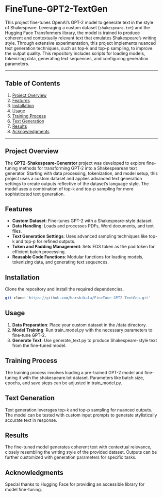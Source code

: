 # FineTune-GPT2-TextGen

This project fine-tunes OpenAI’s GPT-2 model to generate text in the style of Shakespeare. Leveraging a custom dataset (`shakespeare.txt`) and the Hugging Face Transformers library, the model is trained to produce coherent and contextually relevant text that emulates Shakespeare’s writing style. Through extensive experimentation, this project implements nuanced text generation techniques, such as top-k and top-p sampling, to improve the output quality. This repository includes scripts for loading models, tokenizing data, generating text sequences, and configuring generation parameters.

---

## Table of Contents
1. [Project Overview](#project-overview)
2. [Features](#features)
3. [Installation](#installation)
4. [Usage](#usage)
5. [Training Process](#training-process)
6. [Text Generation](#text-generation)
7. [Results](#results)
8. [Acknowledgments](#acknowledgments)

---

## Project Overview

The **GPT2-Shakespeare-Generator** project was developed to explore fine-tuning methods for transforming GPT-2 into a Shakespearean text generator. Starting with data processing, tokenization, and model setup, this project uses a custom dataset and applies advanced text generation settings to create outputs reflective of the dataset’s language style. The model uses a combination of top-k and top-p sampling for more sophisticated text generation.

## Features

- **Custom Dataset**: Fine-tunes GPT-2 with a Shakespeare-style dataset.
- **Data Handling**: Loads and processes PDFs, Word documents, and text files.
- **Text Generation Settings**: Uses advanced sampling techniques like top-k and top-p for refined outputs.
- **Token and Padding Management**: Sets EOS token as the pad token for efficient batch processing.
- **Reusable Code Functions**: Modular functions for loading models, tokenizing data, and generating text sequences.

## Installation

Clone the repository and install the required dependencies.

```bash
git clone 'https://github.com/harshikala/FineTune-GPT2-TextGen.git'
```

## Usage
1. **Data Preparation**: Place your custom dataset in the /data directory.
2. **Model Training**: Run train_model.py with the necessary parameters to fine-tune GPT-2.
3. **Generate Text**: Use generate_text.py to produce Shakespeare-style text from the fine-tuned model.

## Training Process
The training process involves loading a pre-trained GPT-2 model and fine-tuning it with the shakespeare.txt dataset. Parameters like batch size, epochs, and save steps can be adjusted in train_model.py.

## Text Generation
Text generation leverages top-k and top-p sampling for nuanced outputs. The model can be tested with custom input prompts to generate stylistically accurate text in response.

## Results
The fine-tuned model generates coherent text with contextual relevance, closely resembling the writing style of the provided dataset. Outputs can be further customized with generation parameters for specific tasks.

## Acknowledgments
Special thanks to Hugging Face for providing an accessible library for model fine-tuning.
